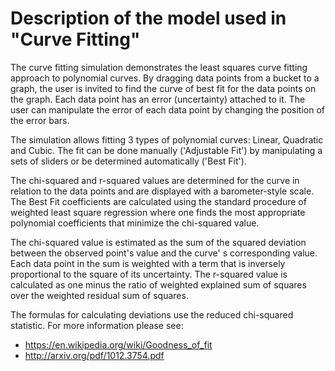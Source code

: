 # Description of the model used in "Curve Fitting"

The curve fitting simulation demonstrates the least squares curve fitting approach to polynomial curves. By dragging
data points from a bucket to a graph, the user is invited to find the curve of best fit for the data points on the
graph. Each data point has an error (uncertainty) attached to it. The user can manipulate the error of each data point
by changing the position of the error bars.

The simulation allows fitting 3 types of polynomial curves:
Linear, Quadratic and Cubic. The fit can be done manually ('Adjustable Fit') by manipulating a sets of sliders or be
determined automatically ('Best Fit').

The chi-squared and r-squared values are determined for the curve in relation to the data points and are displayed with
a barometer-style scale. The Best Fit coefficients are calculated using the standard procedure of weighted least square
regression where one finds the most appropriate polynomial coefficients that minimize the chi-squared value.

The chi-squared value is estimated as the sum of the squared deviation between the observed point's value and the curve'
s corresponding value. Each data point in the sum is weighted with a term that is inversely proportional to the square
of its uncertainty. The r-squared value is calculated as one minus the ratio of weighted explained sum of squares over
the weighted residual sum of squares.

The formulas for calculating deviations use the reduced chi-squared statistic. For more information please see:

* https://en.wikipedia.org/wiki/Goodness_of_fit
* http://arxiv.org/pdf/1012.3754.pdf

